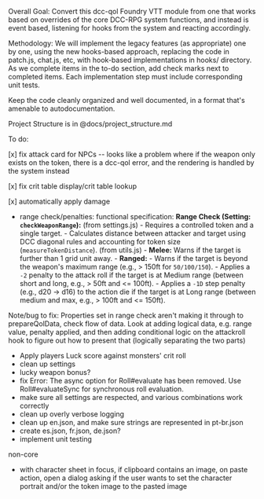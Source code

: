 Overall Goal:
Convert this dcc-qol Foundry VTT module from one that works based on overrides of the core DCC-RPG system functions, and instead is event based, listening for hooks from the system and reacting accordingly.

Methodology:
We will implement the legacy features (as appropriate) one by one, using the new hooks-based approach, replacing the code in patch.js, chat.js, etc, with hook-based implementations in hooks/ directory. As we complete items in the to-do section, add check marks next to completed items. Each implementation step must include corresponding unit tests.

Keep the code cleanly organized and well documented, in a format that's amenable to autodocumentation.

Project Structure is in @docs/project_structure.md

To do:

[x] fix attack card for NPCs -- looks like a problem where if the weapon only exists on the token, there is a dcc-qol error, and the rendering is handled by the system instead

[x] fix crit table display/crit table lookup

[x] automatically apply damage

-   range check/penalties:
    functional specification:
    **Range Check (Setting: `checkWeaponRange`):** (from settings.js) - Requires a controlled token and a single target. - Calculates distance between attacker and target using DCC diagonal rules and accounting for token size (`measureTokenDistance`). (from utils.js) - **Melee:** Warns if the target is further than 1 grid unit away. - **Ranged:** - Warns if the target is beyond the weapon's maximum range (e.g., > 150ft for `50/100/150`). - Applies a `-2` penalty to the attack roll if the target is at Medium range (between short and long, e.g., > 50ft and <= 100ft). - Applies a `-1D` step penalty (e.g., d20 -> d16) to the action die if the target is at Long range (between medium and max, e.g., > 100ft and <= 150ft).

Note/bug to fix: Properties set in range check aren't making it through to prepareQolData, check flow of data. Look at adding logical data, e.g. range value, penalty applied, and then adding conditional logic on the attackroll hook to figure out how to present that (logically separating the two parts)

-   Apply players Luck score against monsters' crit roll
-   clean up settings
-   lucky weapon bonus?
-   fix Error: The async option for Roll#evaluate has been removed. Use Roll#evaluateSync for synchronous roll evaluation.
-   make sure all settings are respected, and various combinations work correctly
-   clean up overly verbose logging
-   clean up en.json, and make sure strings are represented in pt-br.json
-   create es.json, fr.json, de.json?
-   implement unit testing

non-core

-   with character sheet in focus, if clipboard contains an image, on paste action, open a dialog asking if the user wants to set the character portrait and/or the token image to the pasted image
